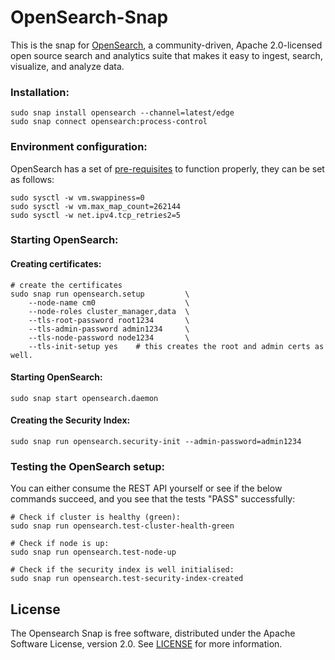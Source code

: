 # OpenSearch-Snap

[//]: # (<h1 align="center">)
[//]: # (  <a href="https://opensearch.org/">)
[//]: # (    <img src="https://opensearch.org/assets/brand/PNG/Logo/opensearch_logo_default.png" alt="OpenSearch" />)
[//]: # (  </a>)
[//]: # (  <br />)
[//]: # (</h1>)

This is the snap for [OpenSearch](https://opensearch.org), a community-driven, Apache 2.0-licensed open source search and
analytics suite that makes it easy to ingest, search, visualize, and analyze data.


### Installation:
```
sudo snap install opensearch --channel=latest/edge
sudo snap connect opensearch:process-control
```

### Environment configuration:
OpenSearch has a set of [pre-requisites](https://opensearch.org/docs/latest/opensearch/install/important-settings/) to function properly, they can be set as follows:
```
sudo sysctl -w vm.swappiness=0
sudo sysctl -w vm.max_map_count=262144
sudo sysctl -w net.ipv4.tcp_retries2=5
```

### Starting OpenSearch:
#### Creating certificates:
```
# create the certificates
sudo snap run opensearch.setup         \
    --node-name cm0                    \
    --node-roles cluster_manager,data  \
    --tls-root-password root1234       \
    --tls-admin-password admin1234     \
    --tls-node-password node1234       \
    --tls-init-setup yes    # this creates the root and admin certs as well.
```

#### Starting OpenSearch:
```
sudo snap start opensearch.daemon
```

#### Creating the Security Index:
```
sudo snap run opensearch.security-init --admin-password=admin1234
```

### Testing the OpenSearch setup:
You can either consume the REST API yourself or see if the below commands succeed, and you see that the tests "PASS" successfully: 
```
# Check if cluster is healthy (green):
sudo snap run opensearch.test-cluster-health-green

# Check if node is up:
sudo snap run opensearch.test-node-up

# Check if the security index is well initialised:
sudo snap run opensearch.test-security-index-created
```

## License
The Opensearch Snap is free software, distributed under the Apache
Software License, version 2.0. See
[LICENSE](https://github.com/canonical/opensearch-snap/blob/main/licenses/LICENSE-snap)
for more information.
